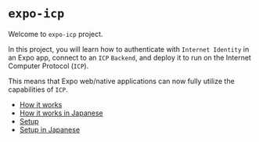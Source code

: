 # `expo-icp`

Welcome to `expo-icp` project.

In this project, you will learn how to authenticate with `Internet Identity` in an Expo app,
connect to an `ICP` `Backend`, and deploy it to run on the Internet Computer Protocol (`ICP`).

This means that Expo web/native applications can now fully utilize the capabilities of `ICP`.

- [How it works](docs/how_it_works.md)
- [How it works in Japanese](docs/how_it_works_ja.md)
- [Setup](docs/setup.md)
- [Setup in Japanese](docs/setup_ja.md)


